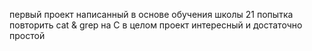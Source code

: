 первый проект написанный в основе обучения школы 21
попытка повторить cat & grep на С
в целом проект интересный и достаточно простой
